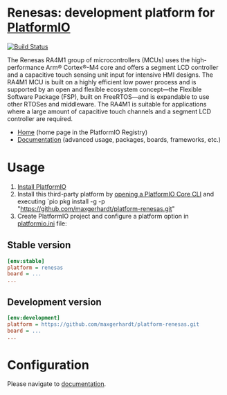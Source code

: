 # Renesas: development platform for [PlatformIO](https://platformio.org)

[![Build Status](https://github.com/maxgerhardt/platform-renesas/workflows/Examples/badge.svg)](https://github.com/maxgerhardt/platform-renesas/actions)

The Renesas RA4M1 group of microcontrollers (MCUs) uses the high-performance Arm® Cortex®-M4 core and offers a segment LCD controller and a capacitive touch sensing unit input for intensive HMI designs. The RA4M1 MCU is built on a highly efficient low power process and is supported by an open and flexible ecosystem concept—the Flexible Software Package (FSP), built on FreeRTOS—and is expandable to use other RTOSes and middleware. The RA4M1 is suitable for applications where a large amount of capacitive touch channels and a segment LCD controller are required.

* [Home](https://registry.platformio.org/platforms/platformio/renesas) (home page in the PlatformIO Registry)
* [Documentation](https://docs.platformio.org/page/platforms/renesas.html) (advanced usage, packages, boards, frameworks, etc.)

# Usage

1. [Install PlatformIO](https://platformio.org)
2. Install this third-party platform by [opening a PlatformIO Core CLI](https://docs.platformio.org/en/latest/integration/ide/vscode.html#platformio-core-cli) and executing `pio pkg install -g -p "https://github.com/maxgerhardt/platform-renesas.git"
3. Create PlatformIO project and configure a platform option in [platformio.ini](https://docs.platformio.org/page/projectconf.html) file:

## Stable version

```ini
[env:stable]
platform = renesas
board = ...
...
```

## Development version

```ini
[env:development]
platform = https://github.com/maxgerhardt/platform-renesas.git
board = ...
...
```

# Configuration

Please navigate to [documentation](https://docs.platformio.org/page/platforms/renesas.html).
